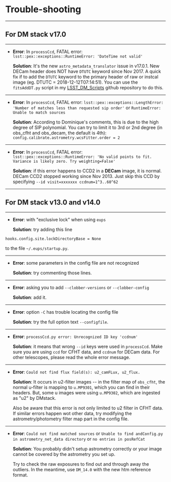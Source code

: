 # Trouble-shooting

------
## For DM stack v17.0
------

* __Error__: In `processCcd`, FATAL error: `lsst::pex::exceptions::RuntimeError: 'DateTime not valid'`

  __Solution__: It's the new `astro_metadata_translator` issue in v17.0.1. New DECam header does NOT have `DTUTC` keyword since Nov 2017. A quick fix if to add the `DTUTC` keyword to the primary header of raw or instcal image (eg. DTUTC = 2018-12-12T07:14:51). You can use the `fitsAddDT.py` script in my [LSST_DM_Scripts](https://github.com/rbliu/LSST_DM_Scripts) github repository to do this.

------

* __Error__: In `processCcd`, FATAL error: `lsst::pex::exceptions::LengthError: 'Number of matches less than requested sip order'` or `RuntimeError: Unable to match sources`

  __Solution__: According to Dominique's comments, this is due to the high degree of SIP polynomial. You can try to limit it to 3rd or 2nd degree (in obs_cfht and obs_decam, the default is 4th):
  `config.calibrate.astrometry.wcsFitter.order = 2`

------

* __Error__: In `processCcd`, FATAL error: `lsst::pex::exceptions::RuntimeError: 'No valid points to fit. Variance is likely zero. Try weighting=False'`

  __Solution__: if this error happens to CCD2 in a __DECam__ image, it is normal. DECam CCD2 stopped working since Nov 2013. Just skip this CCD by specifying `--id visit=xxxxxxx ccdnum=1^3..60^62`

------
## For DM stack v13.0 and v14.0
------

* __Error__: with "exclusive lock" when using `eups`

  __Solution__: try adding this line
```
hooks.config.site.lockDirectoryBase = None
```
to the file `~/.eups/startup.py`.

------

* __Error__: some parameters in the config file are not recognized

  __Solution__: try commenting those lines.
------

* __Error__: asking you to add `--clobber-versions` or `--clobber-config`

  __Solution__: add it.
------

* __Error__: option `-C` has trouble locating the config file

  __Solution__: try the full option text `--configfile`.
------

* __Error__: `processCcd.py error: Unrecognized ID key 'ccdnum'`

  __Solution__: it means that wrong `--id` keys were used in `processCcd`. Make sure you are using `ccd` for CFHT data, and `ccdnum` for DECam data. For other telescopes, please read the whole error message.
------

* __Error__: `Could not find flux field(s): u2_camFLux, u2_flux.`

  __Solution__: It occurs in u2-filter images -- in the filter map of `obs_cfht`, the normal u-filter is mapping to `u.MP9301`, which you can find in their headers. But, some u images were using `u.MP9302`, which are ingested as "u2" by DMstack.

  Also be aware that this error is not only limited to u2 filter in CFHT data. If similar errors happen wot other data, try modifying the astrometry/photometry filter map part in the config file.
------

* __Error__: `Could not find matched sources` or `Unable to find andConfig.py in astrometry_net_data directory` or `no entries in posRefCat`

  __Solution__: You probably didn't setup astrometry correctly or your image cannot be covered by the astrometry you set up.

  Try to check the raw exposures to find out and through away the outliers. In the meantime, use `DM_14.0` with the new htm reference format.
